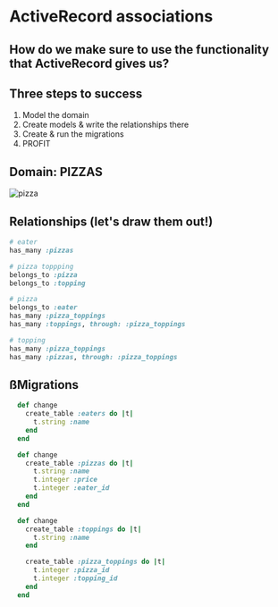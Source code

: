 # ActiveRecord associations

## How do we make sure to use the functionality that ActiveRecord gives us?

## Three steps to success

1. Model the domain
2. Create models & write the relationships there
3. Create & run the migrations
4. PROFIT

## Domain: PIZZAS

![pizza](https://upload.wikimedia.org/wikipedia/commons/a/a3/Eq_it-na_pizza-margherita_sep2005_sml.jpg "Pizza")


## Relationships (let's draw them out!)

```ruby
# eater
has_many :pizzas
```

```ruby
# pizza toppping
belongs_to :pizza
belongs_to :topping
```

```ruby
# pizza
belongs_to :eater
has_many :pizza_toppings
has_many :toppings, through: :pizza_toppings
```

```ruby
# topping
has_many :pizza_toppings
has_many :pizzas, through: :pizza_toppings
```
## ßMigrations

```ruby
  def change
    create_table :eaters do |t|
      t.string :name
    end
  end
```

```ruby
  def change
    create_table :pizzas do |t|
      t.string :name
      t.integer :price
      t.integer :eater_id
    end
  end
```

```ruby
  def change
    create_table :toppings do |t|
      t.string :name
    end

    create_table :pizza_toppings do |t|
      t.integer :pizza_id
      t.integer :topping_id
    end
  end
```
